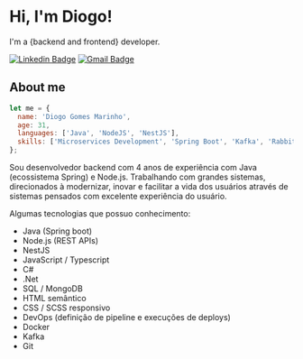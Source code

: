 # Hi, I'm Diogo!

I'm a {backend and frontend} developer.

[![Linkedin Badge](https://img.shields.io/badge/-Diogo-6633cc?style=flat-square&logo=Linkedin&logoColor=white&link=https://www.linkedin.com/in/diogo-gomes-marinho/)](https://www.linkedin.com/in/diogo-gomes-marinho/) 
[![Gmail Badge](https://img.shields.io/badge/-diogog60@gmail.com-6633cc?style=flat-square&logo=Gmail&logoColor=white&link=mailto:diogog60@gmail.com)](mailto:diogog60@gmail.com)

## About me

```javascript
let me = {
  name: 'Diogo Gomes Marinho',
  age: 31,
  languages: ['Java', 'NodeJS', 'NestJS'],
  skills: ['Microservices Development', 'Spring Boot', 'Kafka', 'RabbitMQ', 'SQL', 'NoSQL']
};
```
Sou desenvolvedor backend com 4 anos de experiência com Java (ecossistema Spring) e Node.js.
Trabalhando com grandes sistemas, direcionados à modernizar, inovar e facilitar a vida dos usuários através de sistemas pensados com excelente experiência do usuário.

Algumas tecnologias que possuo conhecimento:

- Java (Spring boot)
- Node.js (REST APIs)
- NestJS
- JavaScript / Typescript
- C#
- .Net
- SQL / MongoDB
- HTML semântico
- CSS / SCSS responsivo
- DevOps (definição de pipeline e execuções de deploys)
- Docker
- Kafka
- Git
